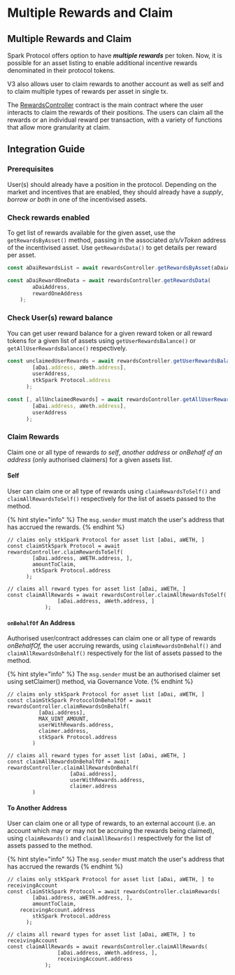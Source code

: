 # Multiple Rewards and Claim

## Multiple Rewards and Claim

Spark Protocol offers option to have _**multiple rewards**_ per token. Now, it is possible for an asset listing to enable additional incentive rewards denominated in their protocol tokens.

V3 also allows user to claim rewards to another account as well as self and to claim multiple types of rewards per asset in single tx.

The [RewardsController](../periphery-contracts/rewardscontroller.md) contract is the main contract where the user interacts to claim the rewards of their positions. The users can claim all the rewards or an individual reward per transaction, with a variety of functions that allow more granularity at claim.

## Integration Guide

### Prerequisites

User(s) should already have a position in the protocol. Depending on the market and incentives that are enabled, they should already have a _supply_, _borrow or both_ in one of the incentivised assets.

### Check rewards enabled

To get list of rewards available for the given asset, use the `getRewardsByAsset()` method, passing in the associated _a/s/vToken_ address of the incentivised asset. Use `getRewardsData()` to get details per reward per asset.

```typescript
const aDaiRewardsList = await rewardsController.getRewardsByAsset(aDaiAddress);

const aDaiRewardOneData = await rewardsController.getRewardsData(
        aDaiAddress,
        rewardOneAddress
    );
```

### Check User(s) reward balance

You can get user reward balance for a given reward token or all reward tokens for a given list of assets using `getUserRewardsBalance()` or `getAllUserRewardsBalance()` respectively.

```typescript
const unclaimedUserRewards = await rewardsController.getUserRewardsBalance(
        [aDai.address, aWeth.address],
        userAddress,
        stkSpark Protocol.address
      );

const [, allUnclaimedRewards] = await rewardsController.getAllUserRewardsBalance(
        [aDai.address, aWeth.address],
        userAddress
      );
```

### Claim Rewards

Claim one or all type of rewards _to self_, _another address_ or _onBehalf of an address_ (only authorised claimers) for a given assets list.

#### Self

User can claim one or all type of rewards using `claimRewardsToSelf()` and `claimAllRewardsToSelf()` respectively for the list of assets passed to the method.

{% hint style="info" %}
The `msg.sender` must match the user's address that has accrued the rewards.&#x20;
{% endhint %}

```tsx
// claims only stkSpark Protocol for asset list [aDai, aWETH, ]
const claimStkSpark Protocol = await rewardsController.claimRewardsToSelf(
        [aDai.address, aWETH.address, ],
        amountToClaim,
        stkSpark Protocol.address
      );

// claims all reward types for asset list [aDai, aWETH, ]
const claimAllRewards = await rewardsController.claimAllRewardsToSelf(
				[aDai.address, aWeth.address, ]
			);
```

#### `onBehalfOf` An Address

Authorised user/contract addresses can claim one or all type of rewards _onBehalfOf,_ the user accruing rewards, using `claimRewardsOnBehalf()` and `claimAllRewardsOnBehalf()` respectively for the list of assets passed to the method.

{% hint style="info" %}
The `msg.sender` must be an authorised claimer set using setClaimer() method, via Governance Vote.
{% endhint %}

```tsx
// claims only stkSpark Protocol for asset list [aDai, aWETH, ]
const claimStkSpark ProtocolOnBehalfOf = await rewardsController.claimRewardsOnBehalf(
          [aDai.address],
          MAX_UINT_AMOUNT,
          userWithRewards.address,
          claimer.address,
          stkSpark Protocol.address
        )

// claims all reward types for asset list [aDai, aWETH, ]
const claimAllRewardsOnBehalfOf = await rewardsController.claimAllRewardsOnBehalf(
                    [aDai.address],
                    userWithRewards.address,
                    claimer.address
		)
```

#### To Another Address

User can claim one or all type of rewards, to an external account (i.e. an account which may or may not be accruing the rewards being claimed), using `claimRewards()` and `claimAllRewards()` respectively for the list of assets passed to the method.

{% hint style="info" %}
The `msg.sender` must match the user's address that has accrued the rewards
{% endhint %}

```tsx
// claims only stkSpark Protocol for asset list [aDai, aWETH, ] to receivingAccount
const claimStkSpark Protocol = await rewardsController.claimRewards(
        [aDai.address, aWETH.address, ],
        amountToClaim,
	receivingAccount.address
        stkSpark Protocol.address
      );

// claims all reward types for asset list [aDai, aWETH, ] to receivingAccount
const claimAllRewards = await rewardsController.claimAllRewards(
				[aDai.address, aWeth.address, ],
				receivingAccount.address
			);
```
